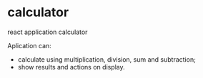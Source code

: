 # calculator
react application calculator

Aplication can:
- calculate using multiplication, division, sum and subtraction;
- show results and actions on display.
